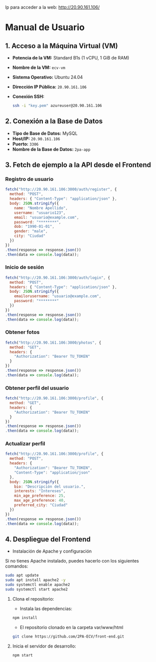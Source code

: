 Ip para acceder a la web:
http://20.90.161.106/

# Manual de Usuario

## 1. Acceso a la Máquina Virtual (VM)

- **Potencia de la VM:** Standard B1s (1 vCPU, 1 GiB de RAM)

- **Nombre de la VM:** `ecv-vm`
- **Sistema Operativo:** Ubuntu 24.04
- **Dirección IP Pública:** `20.90.161.106`
- **Conexión SSH:**
  ```bash
  ssh -i "key.pem" azureuser@20.90.161.106
  ```

## 2. Conexión a la Base de Datos

- **Tipo de Base de Datos:** MySQL
- **Host/IP:** `20.90.161.106`
- **Puerto:** `3306`
- **Nombre de la Base de Datos:** `2pa-app`

## 3. Fetch de ejemplo a la API desde el Frontend

### Registro de usuario
```javascript
fetch("http://20.90.161.106:3000/auth/register", {
  method: "POST",
  headers: { "Content-Type": "application/json" },
  body: JSON.stringify({
    name: "Nombre Apellido",
    username: "usuario123",
    email: "usuario@example.com",
    password: "********",
    dob: "1990-01-01",
    gender: "male",
    city: "Ciudad"
  })
})
.then(response => response.json())
.then(data => console.log(data));
```

### Inicio de sesión
```javascript
fetch("http://20.90.161.106:3000/auth/login", {
  method: "POST",
  headers: { "Content-Type": "application/json" },
  body: JSON.stringify({
    emailorusername: "usuario@example.com",
    password: "********"
  })
})
.then(response => response.json())
.then(data => console.log(data));
```

### Obtener fotos
```javascript
fetch("http://20.90.161.106:3000/photos", {
  method: "GET",
  headers: {
    "Authorization": "Bearer TU_TOKEN"
  }
})
.then(response => response.json())
.then(data => console.log(data));
```

### Obtener perfil del usuario
```javascript
fetch("http://20.90.161.106:3000/profile", {
  method: "GET",
  headers: {
    "Authorization": "Bearer TU_TOKEN"
  }
})
.then(response => response.json())
.then(data => console.log(data));
```

### Actualizar perfil
```javascript
fetch("http://20.90.161.106:3000/profile", {
  method: "POST",
  headers: {
    "Authorization": "Bearer TU_TOKEN",
    "Content-Type": "application/json"
  },
  body: JSON.stringify({
    bio: "Descripción del usuario.",
    interests: "Intereses",
    min_age_preference: 25,
    max_age_preference: 40,
    preferred_city: "Ciudad"
  })
})
.then(response => response.json())
.then(data => console.log(data));
```

## 4. Despliegue del Frontend

- Instalación de Apache y configuración

Si no tienes Apache instalado, puedes hacerlo con los siguientes comandos:
 ```bash
sudo apt update
sudo apt install apache2 -y
sudo systemctl enable apache2
sudo systemctl start apache2
 ```
1. Clona el repositorio:
   - Instala las dependencias:
   ```bash
   npm install
   ```
   - El repositorio clonado en la carpeta var/www/html
   ```bash
   git clone https://github.com/2PA-ECV/front-end.git
   ```

2. Inicia el servidor de desarrollo:
   ```bash
   npm start
   ```
